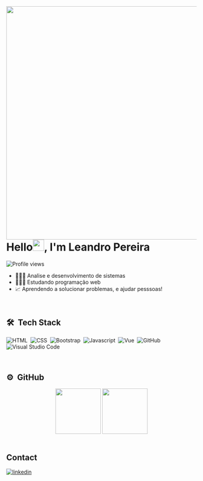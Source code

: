 <img align="right" height="617em" src="https://raw.githubusercontent.com/gist/OLeandroPereira/444f30c36901c1868479190125a2e134/raw/b48eea90df38bf5a1c9c591249c84aaf204ed23e/githubcard.svg"/>

<h1 align="left">Hello<img src="https://raw.githubusercontent.com/kaueMarques/kaueMarques/master/hi.gif" height="30px">, I'm Leandro Pereira</h1>
<p align="left"> <img src="https://komarev.com/ghpvc/?username=OLeandroPereira&color=yellow" alt="Profile views" /> </p>

- 👨🏽‍🎓 Analise e desenvolvimento de sistemas
- 🧑🏽‍💻 Estudando programação web
- 📈 Aprendendo a solucionar problemas, e ajudar pesssoas!

<br>

## 🛠 &nbsp;Tech Stack


![HTML](https://img.shields.io/badge/-HTML-05122A?style=flat&logo=HTML5)&nbsp;
![CSS](https://img.shields.io/badge/-CSS-05122A?style=flat&logo=CSS3&logoColor=1572B6)&nbsp;
![Bootstrap](https://img.shields.io/badge/-Bootstrap-05122A?style=flat&logo=Bootstrap&logoColor=1572B6)&nbsp;
![Javascript](https://img.shields.io/badge/-JavaScript-05122A?style=flat&logo=JAVASCRIPT)&nbsp;
![Vue](https://img.shields.io/badge/-Vue-05122A?style=flat&logo=Vue)&nbsp;
![GitHub](https://img.shields.io/badge/-GitHub-05122A?style=flat&logo=github)&nbsp;
![Visual Studio Code](https://img.shields.io/badge/-Visual%20Studio%20Code-05122A?style=flat&logo=visual-studio-code&logoColor=007ACC)&nbsp;



<br>

## ⚙️ &nbsp;GitHub

<div align="center">
  <img height="120em" src="https://github-readme-stats.vercel.app/api?username=OLeandroPereira&show_icons=true&theme=github_dark&include_all_commits=true&count_private=true"/>

  <img height="120em" src="https://github-readme-stats.vercel.app/api/top-langs/?username=OLeandroPereira&layout=compact&langs_count=7&theme=github_dark"/>
</div>

<br>

## Contact

<a href="https://linkedin.com/in/leandropereira-dev/" target="_blank">
  <img align="center" src="https://img.shields.io/badge/-leandropereira-05122A?style=flat&logo=linkedin" alt="linkedin"/>
</a>

